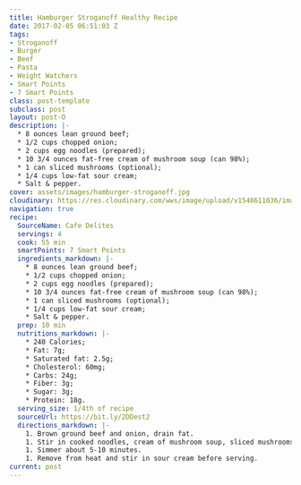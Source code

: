 ```yaml
---
title: Hamburger Stroganoff Healthy Recipe
date: 2017-02-05 06:51:03 Z
tags:
- Stroganoff
- Burger
- Beef
- Pasta
- Weight Watchers
- Smart Points
- 7 Smart Points
class: post-template
subclass: post
layout: post-O
description: |-
  * 8 ounces lean ground beef;
  * 1/2 cups chopped onion;
  * 2 cups egg noodles (prepared);
  * 10 3/4 ounces fat-free cream of mushroom soup (can 98%);
  * 1 can sliced mushrooms (optional);
  * 1/4 cups low-fat sour cream;
  * Salt & pepper.
cover: assets/images/hamburger-stroganoff.jpg
cloudinary: https://res.cloudinary.com/wws/image/upload/v1548611036/images/hamburger-stroganoff.jpg
navigation: true
recipe:
  SourceName: Cafe Delites
  servings: 4
  cook: 55 min
  smartPoints: 7 Smart Points
  ingredients_markdown: |-
    * 8 ounces lean ground beef;
    * 1/2 cups chopped onion;
    * 2 cups egg noodles (prepared);
    * 10 3/4 ounces fat-free cream of mushroom soup (can 98%);
    * 1 can sliced mushrooms (optional);
    * 1/4 cups low-fat sour cream;
    * Salt & pepper.
  prep: 10 min
  nutritions_markdown: |-
    * 240 Calories;
    * Fat: 7g;
    * Saturated fat: 2.5g;
    * Cholesterol: 60mg;
    * Carbs: 24g;
    * Fiber: 3g;
    * Sugar: 3g;
    * Protein: 18g.
  serving_size: 1/4th of recipe
  sourceUrl: https://bit.ly/2DDest2
  directions_markdown: |-
    1. Brown ground beef and onion, drain fat.
    1. Stir in cooked noodles, cream of mushroom soup, sliced mushrooms and salt, and pepper.
    1. Simmer about 5-10 minutes.
    1. Remove from heat and stir in sour cream before serving.
current: post
---
```


